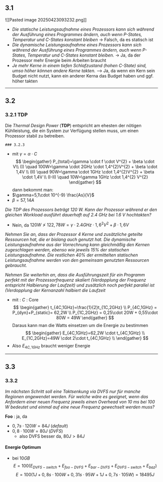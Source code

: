 ## 3.1
![[Pasted image 20250423093232.png]]

- *Die statische Leistungsaufnahme eines Prozessors kann sich während der Ausführung eines Programmes ändern, auch wenn P-States, Temperatur und C-States konstant bleiben* -> Falsch, da es statisch ist 
- *Die dynamische Leistungsaufnahme eines Prozessors kann sich während der Ausführung eines Programmes ändern, auch wenn P-States, Temperatur und C-States konstant bleiben.* -> Ja, da der Prozessor mehr Energie beim Arbeiten braucht
- *Je mehr Kerne in einem tiefen Schlafzustand (hohen C-State) sind, umso höher können andere Kerne takten.* --> Ja, da wenn ein Kern sein Budget nicht nutzt, kann ein anderer Kerna das Budget haben und ggf. höher takten 

---
## 3.2
### 3.2.1 TDP
Die *Thermal Design Power* (**TDP**) entspricht am ehesten  der nötigen Kühlleistung, die ein System zur Verfügung stellen muss, um einen Prozessor stabil zu betreiben.


	### 3.2.3
- mit $\gamma=\alpha \cdot C$
$$
\begin{gather}
P_{total}=\gamma \cdot f \cdot V^{2} + \beta \cdot V\\
(I) \quad 100W=\gamma \cdot 2GHz \cdot 1,4^{2}V^{2} + \beta \cdot 1,4V \\
(II) \quad 90W=\gamma \cdot 1GHz \cdot 1,4^{2}V^{2} + \beta \cdot 1,4V \\
(I-II) \quad 10W=\gamma 1GHz \cdot 1,4^{2} V^{2}
\end{gather}
$$
 dann bekommt man: 
- $\gamma=5,1\cdot 10^{-9} \frac{As}{V}$
- $\beta=57,14A$

*Die TDP des Prozessors beträgt 120 W. Kann der Prozessor während er den gleichen Workload ausführt dauerhaft auf 2.4 GHz bei 1.6 V hochtakten?*
- Nein, da
$120W \not> 122,78W=\gamma \cdot 2.4GHz \cdot 1,6^{2}V^{2} + \beta \cdot 1,6V$


*Nehmen Sie an, dass der Prozessor 4 Kerne und zusätzliche geteilte Ressourcen hat, die er bislang auch genutzt hat. Die dynamische Leistungsaufnahme aus der Vorrechnung kann gleichmäßig den Kernen zugeschlagen werden, ebenso wie jeweils 15% der statischen Leistungsaufnahme. Die restlichen 40% der ermittelten statischen Leistungsaufnahme werden von den gemeinsam genutzten Ressourcen gebraucht.*

*Nehmen Sie weiterhin an, dass die Ausführungszeit für ein Programm perfekt mit der Prozessorfrequenz skaliert (Verdopplung der Frequenz entspricht Halbierung der Laufzeit) und zusätzlich noch perfekt parallel ist (Verdopplung der Kernanzahl halbiert die Laufzeit*

- mit : $C$ : Core
$$
\begin{gather}
t_{4C,1GHz}=\frac{1}{2}t_{1C,2GHz} \\
P_{4C,1GHz} = P_{dyn}+P_{static}= 62,2W \\
P_{1C,2GHz} = 0,25\cdot 20W + 0,55\cdot 80W = 49W
\end{gather}
$$
Daraus kann man die Watts einsetzen um die Energie zu bestimmen 
$$
\begin{gather}
E_{4C,1GHz}=62,2W \cdot t_{4C,1GHz} \\
E_{1C,2GHz}=49W \cdot 2\cdot t_{4C,1GHz} \\
\end{gather}
$$
- Also $E_{4C,1GHz}$ braucht weniger Energie

---

## 3.3
### 3.3.2
*Im nächsten Schritt soll eine Taktsenkung via DVFS nur für manche Regionen angewendet werden. Für welche wäre es geeignet, wenn das Anfordern einer neuen Frequenz jeweils einen Overhead von 10 ms bei 100 W bedeutet und einmal auf eine neue Frequenz gewechselt werden muss?*

 **Foo** : ja, da 
- $0,7s\cdot 120 W=84J$ (*default*)
- $0,8 \cdot 100W=80J$ (*DVFS*)
	- also DVFS besser da, $80J > 84J$


#### Energie Optimum 
- bei $10GB$
$$
E=100(E_{DVFS-switch} + E_{foo-DVFS}+E_{bar-DVFS}+E_{DVFS-switch} + E_{baz})
$$
$$
E=100(1J+0,8s \cdot 100W+0,31s \cdot 95W + 1J+ 0,7s \cdot 105W)= 18495J
$$

